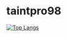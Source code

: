 # taintpro98
[![Top Langs](https://github-readme-stats.vercel.app/api/top-langs/?username=taintpro98)](https://github.com/anuraghazra/github-readme-stats)

